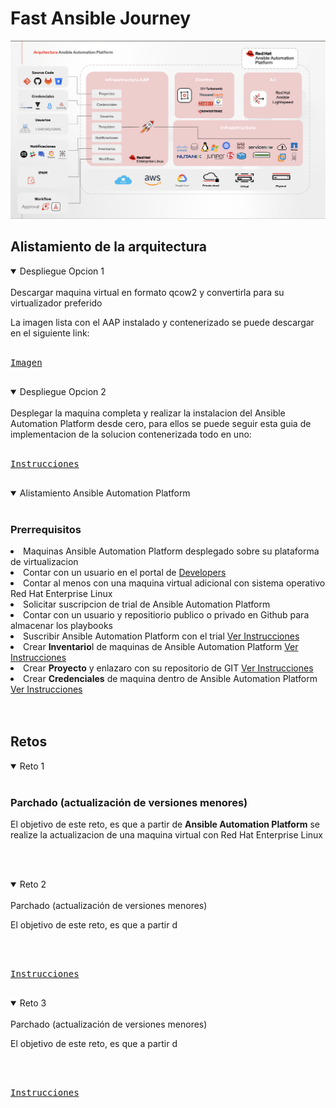 # Fast Ansible Journey
![Arquitectura](images/arquitectura_aap.png)


## Alistamiento de la arquitectura

<details open>
<summary>Despliegue Opcion 1</summary>
<br>
Descargar maquina virtual en formato qcow2 y convertirla para su virtualizador preferido

La imagen lista con el AAP instalado y contenerizado se puede descargar en el siguiente link:
<br><br>
<pre>
<a href="https://www.dropbox.com/scl/fo/369gn1gj3onyfofbxie89/AMX9KU0Zpnv5ndZxhdL08K0?rlkey=o0hka6wp1wfhcsurjgb6cteux&st=olsw8sbd&dl=0" target="_blank">Imagen</a>

</pre>


</details>

<details open>
<summary>Despliegue Opcion 2</summary>
<br>
Desplegar la maquina completa y realizar la instalacion del Ansible Automation Platform desde cero, para ellos se puede seguir esta guia de implementacion de la solucion contenerizada todo en uno:
<br><br>
<pre>
<a href="https://developers.redhat.com/articles/2023/11/30/install-containerized-ansible-automation-platform-rhel-92#">Instrucciones</a>
  
</pre>
</details>

<details open>
<summary>Alistamiento Ansible Automation Platform</summary>
<br>
<h3> Prerrequisitos </h3>

<li>Maquinas Ansible Automation Platform desplegado sobre su plataforma de virtualizacion</li>
<li>Contar con un usuario en el portal de <a href="https://developers.redhat.com/register">Developers</a></li>
<li>Contar al menos con una maquina virtual adicional con sistema operativo Red Hat Enterprise Linux </li>
<li>Solicitar suscripcion de trial de Ansible Automation Platform
<li>Contar con un usuario y repositiorio publico o privado en Github para almacenar los playbooks</li>
<li>Suscribir Ansible Automation Platform con el trial <a href="https://XXXX/register">Ver Instrucciones</a></li>
<li>Crear <b>Inventario</b>I de maquinas de Ansible Automation Platform <a href="https://XXXX">Ver Instrucciones</a></li>
<li>Crear <b>Proyecto</b> y enlazaro con su repositorio de GIT <a href="https://XXXX">Ver Instrucciones</a></li>
<li>Crear <b>Credenciales</b> de maquina dentro de Ansible Automation Platform <a href="https://XXXX">Ver Instrucciones</a></li>
<br><br>

</details>



## Retos

<details open>
<summary>Reto 1</summary>
<br>
<h3>Parchado (actualización de versiones menores)</h3>


El objetivo de este reto, es que a partir de <b>Ansible Automation Platform</b> se realize la actualizacion de una maquina virtual con Red Hat Enterprise Linux


  <br><br>
</details>

<details open>
<summary>Reto 2</summary>
<br>
Parchado (actualización de versiones menores)

El objetivo de este reto, es que a partir d

  <br><br>
<pre>
<a href="https://developers.redhat.com/articles/2023/11/30/install-containerized-ansible-automation-platform-rhel-92#">Instrucciones</a>
  
</pre>
</details>


<details open>
<summary>Reto 3</summary>
<br>
Parchado (actualización de versiones menores)

El objetivo de este reto, es que a partir d

  <br><br>
<pre>
<a href="https://developers.redhat.com/articles/2023/11/30/install-containerized-ansible-automation-platform-rhel-92#">Instrucciones</a>
  
</pre>
</details>

